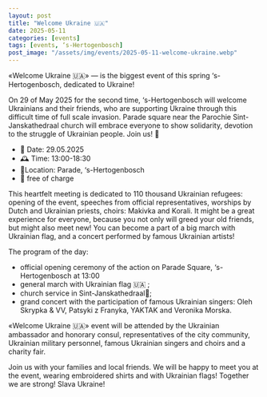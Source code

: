 ```yaml
---
layout: post
title: "Welcome Ukraine 🇺🇦"
date: 2025-05-11
categories: [events]
tags: [events, ‘s-Hertogenbosch]
post_image: "/assets/img/events/2025-05-11-welcome-ukraine.webp"
---
```


«Welcome Ukraine 🇺🇦» — is the biggest event of this spring ‘s-Hertogenbosch, dedicated to Ukraine!

On 29 of May 2025 for the second time, ‘s-Hertogenbosch will welcome Ukrainians and their friends, who are supporting Ukraine through this difficult time of full scale invasion. Parade square near the Parochie Sint-Janskathedraal church will embrace everyone to show solidarity, devotion to the struggle of Ukrainian people.
Join us! 🌻

- 📅  Date: 29.05.2025
- 🕰️ Time: 13:00-18:30
- 📍Location: Parade,  ‘s-Hertogenbosch
- 🎯 free of charge

This heartfelt meeting is dedicated to 110 thousand Ukrainian refugees: opening of the event, speeches from official representatives, worships by Dutch and Ukrainian priests, choirs: Makivka and Korali. It might be a great experience for everyone, because you not only will greed your old friends, but might also meet new! You can become a part of a big march with Ukrainian flag, and a concert performed by famous Ukrainian artists!

The program of the day:

- official opening ceremony of the action on Parade Square, ‘s-Hertogenbosch at 13:00
- general march with Ukrainian flag 🇺🇦 ;
- church service in Sint-Janskathedraal🙏;
- grand concert with the participation of famous Ukrainian singers: Oleh Skrypka & VV, Patsyki z Franyka, YAKTAK and Veronika Morska.

«Welcome Ukraine 🇺🇦» event will be attended by the Ukrainian ambassador and honorary consul, representatives of the city community, Ukrainian military personnel, famous Ukrainian singers and choirs and a charity fair.

Join us with your families and local friends. We will be happy to meet you at the event, wearing embroidered shirts and with Ukrainian flags! Together we are strong! Slava Ukraine!
